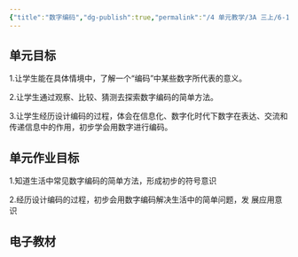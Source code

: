 ```yaml
---
{"title":"数字编码","dg-publish":true,"permalink":"/4 单元教学/3A 三上/6-1 数字编码/","dgPassFrontmatter":true,"noteIcon":""}
---
```



## 单元目标

1.让学生能在具体情境中，了解一个“编码”中某些数字所代表的意义。

2.让学生通过观察、比较、猜测去探索数字编码的简单方法。

3.让学生经历设计编码的过程，体会在信息化、数字化时代下数字在表达、交流和传递信息中的作用，初步学会用数字进行编码。

## 单元作业目标

1.知道生活中常见数字编码的简单方法，形成初步的符号意识

2.经历设计编码的过程，初步会用数字编码解决生活中的简单问题，发 展应用意识

## 电子教材


